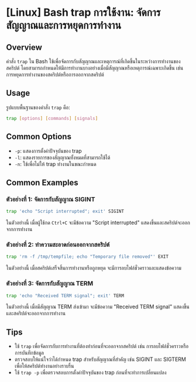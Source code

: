 # [Linux] Bash trap การใช้งาน: จัดการสัญญาณและการหยุดการทำงาน

## Overview
คำสั่ง `trap` ใน Bash ใช้เพื่อจัดการกับสัญญาณและเหตุการณ์ที่เกิดขึ้นในระหว่างการทำงานของสคริปต์ โดยสามารถกำหนดให้มีการทำงานบางอย่างเมื่อมีสัญญาณหรือเหตุการณ์เฉพาะเกิดขึ้น เช่น การหยุดการทำงานของสคริปต์หรือการออกจากสคริปต์

## Usage
รูปแบบพื้นฐานของคำสั่ง `trap` คือ:

```bash
trap [options] [commands] [signals]
```

## Common Options
- `-p`: แสดงการตั้งค่าปัจจุบันของ trap
- `-l`: แสดงรายการของสัญญาณทั้งหมดที่สามารถใช้ได้
- `-n`: ใช้เพื่อไม่ให้ trap ทำงานในขณะกำหนด

## Common Examples
### ตัวอย่างที่ 1: จัดการกับสัญญาณ SIGINT
```bash
trap 'echo "Script interrupted"; exit' SIGINT
```
ในตัวอย่างนี้ เมื่อผู้ใช้กด `Ctrl+C` จะมีข้อความ "Script interrupted" แสดงขึ้นและสคริปต์จะออกจากการทำงาน

### ตัวอย่างที่ 2: ทำความสะอาดก่อนออกจากสคริปต์
```bash
trap 'rm -f /tmp/tempfile; echo "Temporary file removed"' EXIT
```
ในตัวอย่างนี้ เมื่อสคริปต์เสร็จสิ้นการทำงานหรือถูกหยุด จะมีการลบไฟล์ชั่วคราวและแสดงข้อความ

### ตัวอย่างที่ 3: จัดการกับสัญญาณ TERM
```bash
trap 'echo "Received TERM signal"; exit' TERM
```
ในตัวอย่างนี้ เมื่อมีสัญญาณ TERM ส่งเข้ามา จะมีข้อความ "Received TERM signal" แสดงขึ้นและสคริปต์จะออกจากการทำงาน

## Tips
- ใช้ `trap` เพื่อจัดการกับการทำงานที่ต้องทำก่อนที่จะออกจากสคริปต์ เช่น การลบไฟล์ชั่วคราวหรือการบันทึกข้อมูล
- ตรวจสอบให้แน่ใจว่าได้กำหนด trap สำหรับสัญญาณที่สำคัญ เช่น SIGINT และ SIGTERM เพื่อให้สคริปต์ทำงานอย่างราบรื่น
- ใช้ `trap -p` เพื่อตรวจสอบการตั้งค่าปัจจุบันของ trap ก่อนที่จะทำการเปลี่ยนแปลง